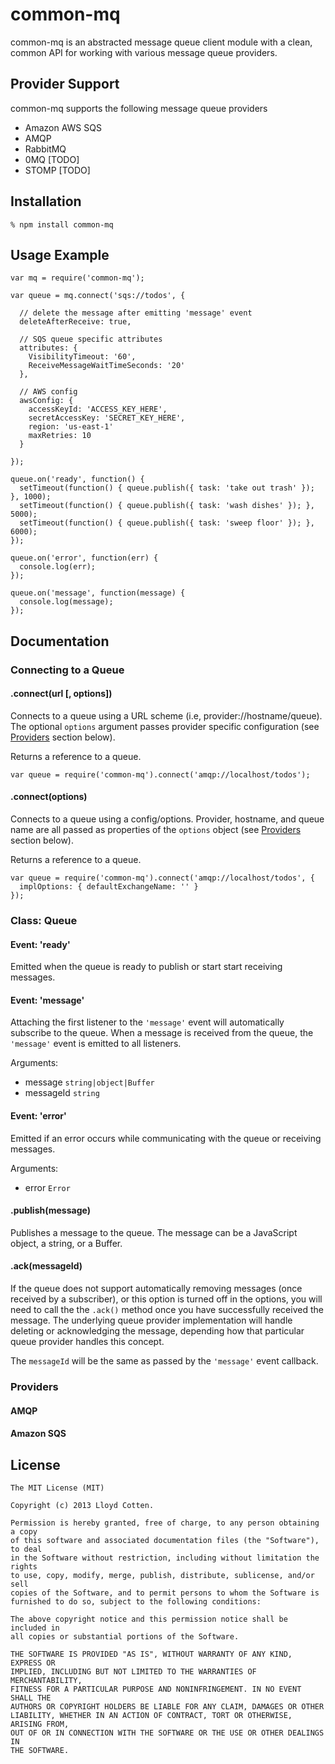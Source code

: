 # common-mq

common-mq is an abstracted message queue client module with a clean, common API for working with various message queue providers.

## Provider Support

common-mq supports the following message queue providers 
* Amazon AWS SQS
* AMQP
* RabbitMQ
* 0MQ [TODO]
* STOMP [TODO]
    
## Installation

    % npm install common-mq

## Usage Example

    var mq = require('common-mq');
    
    var queue = mq.connect('sqs://todos', {
    
      // delete the message after emitting 'message' event
      deleteAfterReceive: true, 
      
      // SQS queue specific attributes
      attributes: { 
        VisibilityTimeout: '60',
        ReceiveMessageWaitTimeSeconds: '20'
      },
      
      // AWS config
      awsConfig: {  
        accessKeyId: 'ACCESS_KEY_HERE',
        secretAccessKey: 'SECRET_KEY_HERE',
        region: 'us-east-1'
        maxRetries: 10
      }
      
    });
    
    queue.on('ready', function() {
      setTimeout(function() { queue.publish({ task: 'take out trash' }); }, 1000);
      setTimeout(function() { queue.publish({ task: 'wash dishes' }); }, 5000);
      setTimeout(function() { queue.publish({ task: 'sweep floor' }); }, 6000);
    });
    
    queue.on('error', function(err) {
      console.log(err);
    });
    
    queue.on('message', function(message) {
      console.log(message);
    });   
    
## Documentation

### Connecting to a Queue
#### .connect(url [, options])
Connects to a queue using a URL scheme (i.e, provider://hostname/queue).  The optional `options` argument passes provider specific configuration (see [Providers](#providers) section below).  

Returns a reference to a queue.

    var queue = require('common-mq').connect('amqp://localhost/todos');

#### .connect(options)
Connects to a queue using a config/options.  Provider, hostname, and queue name are all passed as properties of the `options` object (see [Providers](#providers) section below).  

Returns a reference to a queue.

    var queue = require('common-mq').connect('amqp://localhost/todos', { 
      implOptions: { defaultExchangeName: '' } 
    });

### Class: Queue
#### Event: 'ready'
Emitted when the queue is ready to publish or start start receiving messages.

#### Event: 'message'
Attaching the first listener to the `'message'` event will automatically subscribe to the queue.  When a message is received from the queue, the `'message'` event is emitted to all listeners.

Arguments:

* message `string|object|Buffer`
* messageId `string`

#### Event: 'error'
Emitted if an error occurs while communicating with the queue or receiving messages.

Arguments:

* error `Error`

#### .publish(message)
Publishes a message to the queue.  The message can be a JavaScript object, a string, or a Buffer.

#### .ack(messageId)
If the queue does not support automatically removing messages (once received by a subscriber), or this option is turned off in the options, you will need to call the the `.ack()` method once you have successfully received the message.  The underlying queue provider implementation will handle deleting or acknowledging the message, depending how that particular queue provider handles this concept.

The `messageId` will be the same as passed by the `'message'` event callback.

### Providers

#### AMQP

#### Amazon SQS

    
## License

    The MIT License (MIT)

    Copyright (c) 2013 Lloyd Cotten.

    Permission is hereby granted, free of charge, to any person obtaining a copy
    of this software and associated documentation files (the "Software"), to deal
    in the Software without restriction, including without limitation the rights
    to use, copy, modify, merge, publish, distribute, sublicense, and/or sell
    copies of the Software, and to permit persons to whom the Software is
    furnished to do so, subject to the following conditions:

    The above copyright notice and this permission notice shall be included in
    all copies or substantial portions of the Software.

    THE SOFTWARE IS PROVIDED "AS IS", WITHOUT WARRANTY OF ANY KIND, EXPRESS OR
    IMPLIED, INCLUDING BUT NOT LIMITED TO THE WARRANTIES OF MERCHANTABILITY,
    FITNESS FOR A PARTICULAR PURPOSE AND NONINFRINGEMENT. IN NO EVENT SHALL THE
    AUTHORS OR COPYRIGHT HOLDERS BE LIABLE FOR ANY CLAIM, DAMAGES OR OTHER
    LIABILITY, WHETHER IN AN ACTION OF CONTRACT, TORT OR OTHERWISE, ARISING FROM,
    OUT OF OR IN CONNECTION WITH THE SOFTWARE OR THE USE OR OTHER DEALINGS IN
    THE SOFTWARE.
